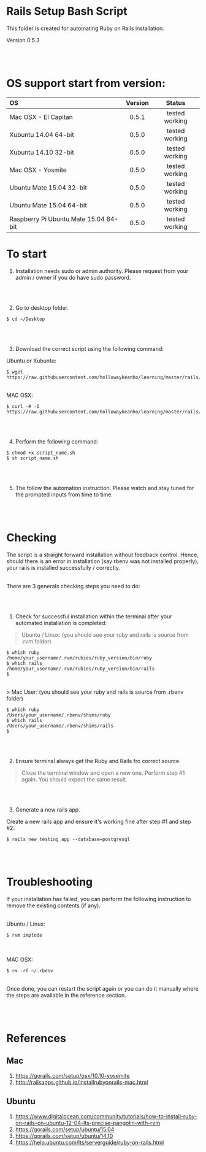 # Rails Setup Bash Script
This folder is created for automating Ruby on Rails installation.

Version 0.5.3

<br><br>

# OS support start from version:
| OS                                         | Version  |     Status     |
|:-------------------------------------------|:--------:|:--------------:|
| Mac OSX - El Capitan                       |  0.5.1   | tested working |
| Xubuntu 14.04 64-bit                       |  0.5.0   | tested working |
| Xubuntu 14.10 32-bit                       |  0.5.0   | tested working |
| Mac OSX - Yosmite                          |  0.5.0   | tested working |
| Ubuntu Mate 15.04 32-bit                   |  0.5.0   | tested working |
| Ubuntu Mate 15.04 64-bit                   |  0.5.0   | tested working |
| Raspberry Pi Ubuntu Mate 15.04 64-bit      |  0.5.0   | tested working |

# To start
1) Installation needs sudo or admin authority. Please request from your admin / owner if you do have sudo password.

<br><br>

2) Go to desktop folder.

```
$ cd ~/Desktop
```

<br><br>

3) Download the correct script using the following command:

Ubuntu or Xubuntu:

```
$ wget https://raw.githubusercontent.com/hollowaykeanho/learning/master/rails/setup/ubuntu/rails_setup_deb.sh
```

<br>
MAC OSX:

```
$ curl -# -O https://raw.githubusercontent.com/hollowaykeanho/learning/master/rails/setup/mac/rails_setup_osx.sh
```


<br><br>

4) Perform the following command:

```
$ chmod +x script_name.sh
$ sh script_name.sh
```

<br><br>

5) The follow the automation instruction. Please watch and stay tuned for the prompted inputs from time to time.

<br><br>

# Checking
The script is a straight forward installation without feedback control. Hence, should there is an error in installation (say rbenv was not installed properly), your rails is installed successfully / correctly.

<br>
There are 3 generals checking steps you need to do:

<br><br>
1) Check for successful installation within the terminal after your automated
installation is completed:

> Ubuntu / Linux: (you should see your ruby and rails is source from .rvm folder)

```
$ which ruby
/home/your_username/.rvm/rubies/ruby_version/bin/ruby
$ which rails
/home/your_username/.rvm/rubies/ruby_version/bin/rails
$
```

<br>
> Mac User: (you should see your ruby and rails is source from .rbenv folder)

```
$ which ruby
/Users/your_username/.rbenv/shims/ruby
$ which rails
/Users/your_username/.rbenv/shims/rails
$
```

<br><br>

2) Ensure terminal always get the Ruby and Rails fro correct source.

> Close the terminal window and open a new one. Perform step #1 again.
> You should expect the same result.

<br><br>

3) Generate a new rails app.

Create a new rails app and ensure it's working fine after step #1 and step #2.

```
$ rails new testing_app --database=postgresql
```


<br><br>
# Troubleshooting
If your installation has failed, you can perform the following instruction to remove the existing contents (if any).

<br>
Ubuntu / Linux:

```
$ rvm implode
```

<br><br>
MAC OSX:

```
$ rm -rf ~/.rbenv
```

<br>
Once done, you can restart the script again or you can do it manually where the steps are available in the reference section.

<br><br>

# References
## Mac
1. https://gorails.com/setup/osx/10.10-yosemite
2. http://railsapps.github.io/installrubyonrails-mac.html

## Ubuntu
1. https://www.digitalocean.com/community/tutorials/how-to-install-ruby-on-rails-on-ubuntu-12-04-lts-precise-pangolin-with-rvm
2. https://gorails.com/setup/ubuntu/15.04
3. https://gorails.com/setup/ubuntu/14.10
4. https://help.ubuntu.com/lts/serverguide/ruby-on-rails.html
